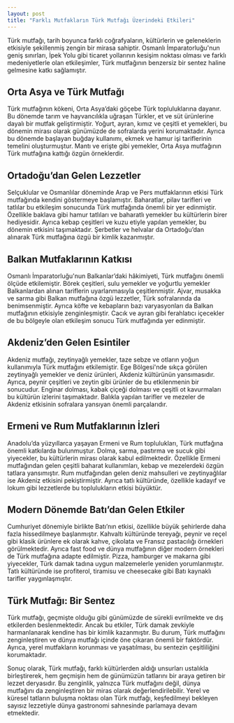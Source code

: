 ```yaml
---
layout: post
title: "Farklı Mutfakların Türk Mutfağı Üzerindeki Etkileri"
---
```


Türk mutfağı, tarih boyunca farklı coğrafyaların, kültürlerin ve geleneklerin etkisiyle şekillenmiş zengin bir mirasa sahiptir. Osmanlı İmparatorluğu'nun geniş sınırları, İpek Yolu gibi ticaret yollarının kesişim noktası olması ve farklı medeniyetlerle olan etkileşimler, Türk mutfağının benzersiz bir sentez haline gelmesine katkı sağlamıştır.

## Orta Asya ve Türk Mutfağı

Türk mutfağının kökeni, Orta Asya’daki göçebe Türk topluluklarına dayanır. Bu dönemde tarım ve hayvancılıkla uğraşan Türkler, et ve süt ürünlerine dayalı bir mutfak geliştirmiştir. Yoğurt, ayran, kımız ve çeşitli et yemekleri, bu dönemin mirası olarak günümüzde de sofralarda yerini korumaktadır. Ayrıca bu dönemde başlayan buğday kullanımı, ekmek ve hamur işi tariflerinin temelini oluşturmuştur. Mantı ve erişte gibi yemekler, Orta Asya mutfağının Türk mutfağına kattığı özgün örneklerdir.

## Ortadoğu’dan Gelen Lezzetler

Selçuklular ve Osmanlılar döneminde Arap ve Pers mutfaklarının etkisi Türk mutfağında kendini göstermeye başlamıştır. Baharatlar, pilav tarifleri ve tatlılar bu etkileşim sonucunda Türk mutfağında önemli bir yer edinmiştir. Özellikle baklava gibi hamur tatlıları ve baharatlı yemekler bu kültürlerin birer hediyesidir. Ayrıca kebap çeşitleri ve kuzu etiyle yapılan yemekler, bu dönemin etkisini taşımaktadır. Şerbetler ve helvalar da Ortadoğu’dan alınarak Türk mutfağına özgü bir kimlik kazanmıştır.

## Balkan Mutfaklarının Katkısı

Osmanlı İmparatorluğu'nun Balkanlar’daki hâkimiyeti, Türk mutfağını önemli ölçüde etkilemiştir. Börek çeşitleri, sulu yemekler ve yoğurtlu yemekler Balkanlardan alınan tariflerin uyarlanmasıyla çeşitlenmiştir. Ajvar, musakka ve sarma gibi Balkan mutfağına özgü lezzetler, Türk sofralarında da benimsenmiştir. Ayrıca köfte ve kebapların bazı varyasyonları da Balkan mutfağının etkisiyle zenginleşmiştir. Cacık ve ayran gibi ferahlatıcı içecekler de bu bölgeyle olan etkileşim sonucu Türk mutfağında yer edinmiştir.

## Akdeniz’den Gelen Esintiler

Akdeniz mutfağı, zeytinyağlı yemekler, taze sebze ve otların yoğun kullanımıyla Türk mutfağını etkilemiştir. Ege Bölgesi'nde sıkça görülen zeytinyağlı yemekler ve deniz ürünleri, Akdeniz kültürünün yansımasıdır. Ayrıca, peynir çeşitleri ve zeytin gibi ürünler de bu etkilenmenin bir sonucudur. Enginar dolması, kabak çiçeği dolması ve çeşitli ot kavurmaları bu kültürün izlerini taşımaktadır. Balıkla yapılan tarifler ve mezeler de Akdeniz etkisinin sofralara yansıyan önemli parçalarıdır.

## Ermeni ve Rum Mutfaklarının İzleri

Anadolu’da yüzyıllarca yaşayan Ermeni ve Rum toplulukları, Türk mutfağına önemli katkılarda bulunmuştur. Dolma, sarma, pastırma ve sucuk gibi yiyecekler, bu kültürlerin mirası olarak kabul edilmektedir. Özellikle Ermeni mutfağından gelen çeşitli baharat kullanımları, kebap ve mezelerdeki özgün tatlara yansımıştır. Rum mutfağından gelen deniz mahsulleri ve zeytinyağlılar ise Akdeniz etkisini pekiştirmiştir. Ayrıca tatlı kültüründe, özellikle kadayıf ve lokum gibi lezzetlerde bu toplulukların etkisi büyüktür.

## Modern Dönemde Batı’dan Gelen Etkiler

Cumhuriyet dönemiyle birlikte Batı’nın etkisi, özellikle büyük şehirlerde daha fazla hissedilmeye başlanmıştır. Kahvaltı kültüründe tereyağı, peynir ve reçel gibi klasik ürünlere ek olarak kahve, çikolata ve Fransız pastacılığı örnekleri görülmektedir. Ayrıca fast food ve dünya mutfağının diğer modern örnekleri de Türk mutfağına adapte edilmiştir. Pizza, hamburger ve makarna gibi yiyecekler, Türk damak tadına uygun malzemelerle yeniden yorumlanmıştır. Tatlı kültüründe ise profiterol, tiramisu ve cheesecake gibi Batı kaynaklı tarifler yaygınlaşmıştır.

## Türk Mutfağı: Bir Sentez

Türk mutfağı, geçmişte olduğu gibi günümüzde de sürekli evrilmekte ve dış etkilerden beslenmektedir. Ancak bu etkiler, Türk damak zevkiyle harmanlanarak kendine has bir kimlik kazanmıştır. Bu durum, Türk mutfağını zenginleştiren ve dünya mutfağı içinde öne çıkaran önemli bir faktördür. Ayrıca, yerel mutfakların korunması ve yaşatılması, bu sentezin çeşitliliğini korumaktadır.

Sonuç olarak, Türk mutfağı, farklı kültürlerden aldığı unsurları ustalıkla birleştirerek, hem geçmişin hem de günümüzün tatlarını bir araya getiren bir lezzet deryasıdır. Bu zenginlik, yalnızca Türk mutfağını değil, dünya mutfağını da zenginleştiren bir miras olarak değerlendirilebilir. Yerel ve küresel tatların buluşma noktası olan Türk mutfağı, keşfedilmeyi bekleyen sayısız lezzetiyle dünya gastronomi sahnesinde parlamaya devam etmektedir.